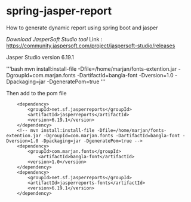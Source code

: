 # spring-jasper-report
How to generate dynamic report using spring boot and jasper

*Download JasperSoft Studio tool*
Link : https://community.jaspersoft.com/project/jaspersoft-studio/releases

Jasper Studio version 6.19.1

'''bash
mvn install:install-file -Dfile=/home/marjan/fonts-extention.jar -DgroupId=com.marjan.fonts -DartifactId=bangla-font -Dversion=1.0 -Dpackaging=jar -DgeneratePom=true
'''

Then add to the pom file

		<dependency>
			<groupId>net.sf.jasperreports</groupId>
			<artifactId>jasperreports</artifactId>
			<version>6.19.1</version>
		</dependency>
		<!-- mvn install:install-file -Dfile=/home/marjan/fonts-extention.jar -DgroupId=com.marjan.fonts -DartifactId=bangla-font -Dversion=1.0 -Dpackaging=jar -DgeneratePom=true -->
		<dependency>
			<groupId>com.marjan.fonts</groupId>
		        <artifactId>bangla-font</artifactId>
			<version>1.0</version>
		</dependency>
		<dependency>
			<groupId>net.sf.jasperreports</groupId>
			<artifactId>jasperreports-fonts</artifactId>
			<version>6.19.1</version>
		</dependency>
